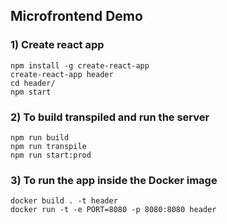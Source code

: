## Microfrontend Demo

### 1) Create react app
    npm install -g create-react-app
    create-react-app header
    cd header/
    npm start
    
### 2) To build transpiled and run the server
    npm run build
    npm run transpile
    npm run start:prod
    
### 3) To run the app inside the Docker image
    docker build . -t header
    docker run -t -e PORT=8080 -p 8080:8080 header